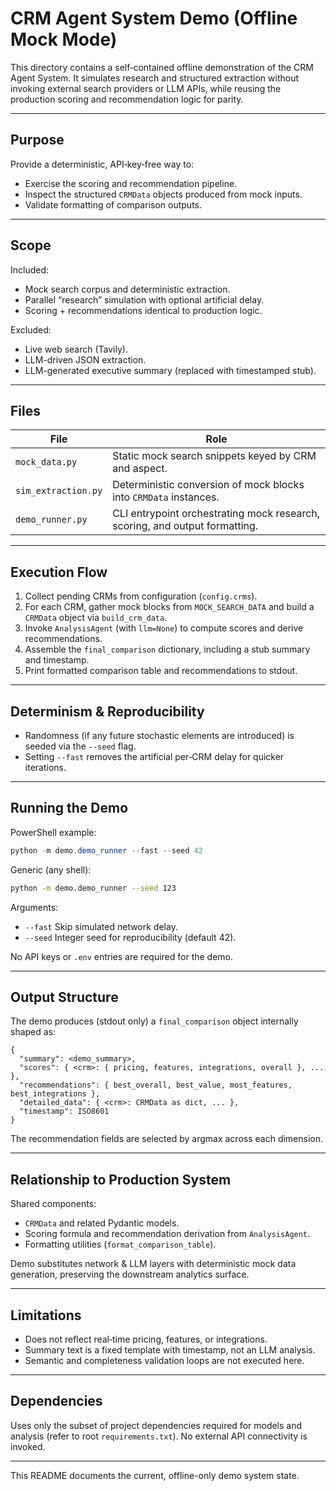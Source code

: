 # CRM Agent System Demo (Offline Mock Mode)

This directory contains a self‑contained offline demonstration of the CRM Agent System. It simulates research and structured extraction without invoking external search providers or LLM APIs, while reusing the production scoring and recommendation logic for parity.

---
## Purpose
Provide a deterministic, API‑key‑free way to:
- Exercise the scoring and recommendation pipeline.
- Inspect the structured `CRMData` objects produced from mock inputs.
- Validate formatting of comparison outputs.

---
## Scope
Included:
- Mock search corpus and deterministic extraction.
- Parallel “research” simulation with optional artificial delay.
- Scoring + recommendations identical to production logic.

Excluded:
- Live web search (Tavily).
- LLM-driven JSON extraction.
- LLM-generated executive summary (replaced with timestamped stub).

---
## Files
| File | Role |
|------|------|
| `mock_data.py` | Static mock search snippets keyed by CRM and aspect. |
| `sim_extraction.py` | Deterministic conversion of mock blocks into `CRMData` instances. |
| `demo_runner.py` | CLI entrypoint orchestrating mock research, scoring, and output formatting. |

---
## Execution Flow
1. Collect pending CRMs from configuration (`config.crms`).
2. For each CRM, gather mock blocks from `MOCK_SEARCH_DATA` and build a `CRMData` object via `build_crm_data`.
3. Invoke `AnalysisAgent` (with `llm=None`) to compute scores and derive recommendations.
4. Assemble the `final_comparison` dictionary, including a stub summary and timestamp.
5. Print formatted comparison table and recommendations to stdout.

---
## Determinism & Reproducibility
- Randomness (if any future stochastic elements are introduced) is seeded via the `--seed` flag.
- Setting `--fast` removes the artificial per‑CRM delay for quicker iterations.

---
## Running the Demo
PowerShell example:
```powershell
python -m demo.demo_runner --fast --seed 42
```
Generic (any shell):
```bash
python -m demo.demo_runner --seed 123
```
Arguments:
- `--fast`  Skip simulated network delay.
- `--seed`  Integer seed for reproducibility (default 42).

No API keys or `.env` entries are required for the demo.

---
## Output Structure
The demo produces (stdout only) a `final_comparison` object internally shaped as:
```
{
  "summary": <demo_summary>,
  "scores": { <crm>: { pricing, features, integrations, overall }, ... },
  "recommendations": { best_overall, best_value, most_features, best_integrations },
  "detailed_data": { <crm>: CRMData as dict, ... },
  "timestamp": ISO8601
}
```
The recommendation fields are selected by argmax across each dimension.

---
## Relationship to Production System
Shared components:
- `CRMData` and related Pydantic models.
- Scoring formula and recommendation derivation from `AnalysisAgent`.
- Formatting utilities (`format_comparison_table`).

Demo substitutes network & LLM layers with deterministic mock data generation, preserving the downstream analytics surface.

---
## Limitations
- Does not reflect real‑time pricing, features, or integrations.
- Summary text is a fixed template with timestamp, not an LLM analysis.
- Semantic and completeness validation loops are not executed here.

---
## Dependencies
Uses only the subset of project dependencies required for models and analysis (refer to root `requirements.txt`). No external API connectivity is invoked.

---
This README documents the current, offline-only demo system state.

